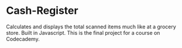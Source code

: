 # Cash-Register
Calculates and displays the total scanned items much like at a grocery store.  Built in Javascript.  This is the final project for a course on Codecademy. 
